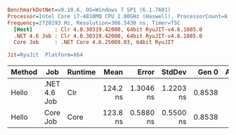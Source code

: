 ``` ini

BenchmarkDotNet=v0.10.6, OS=Windows 7 SP1 (6.1.7601)
Processor=Intel Core i7-4810MQ CPU 2.80GHz (Haswell), ProcessorCount=8
Frequency=2728193 Hz, Resolution=366.5430 ns, Timer=TSC
  [Host]       : Clr 4.0.30319.42000, 64bit RyuJIT-v4.6.1085.0
  .NET 4.6 Job : Clr 4.0.30319.42000, 64bit RyuJIT-v4.6.1085.0
  Core Job     : .NET Core 4.6.25009.03, 64bit RyuJIT

Jit=RyuJit  Platform=X64  

```
 | Method |          Job | Runtime |     Mean |     Error |    StdDev |  Gen 0 | Allocated |
 |------- |------------- |-------- |---------:|----------:|----------:|-------:|----------:|
 |  Hello | .NET 4.6 Job |     Clr | 124.2 ns | 1.3046 ns | 1.2203 ns | 0.8538 |   2.63 KB |
 |  Hello |     Core Job |    Core | 123.8 ns | 0.5880 ns | 0.5500 ns | 0.8538 |   2.62 KB |
